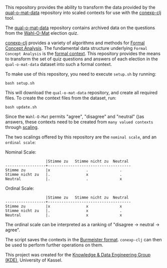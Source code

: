This repository provides the ability to transform the data provided by the [qual-o-mat-data](https://github.com/gockelhahn/qual-o-mat-data) repository into scaled contexts for use with the [conexp-clj](https://github.com/tomhanika/conexp-clj) tool.


The [qual-o-mat-data](https://github.com/gockelhahn/qual-o-mat-data) repository contains archived data on the questions from the [Wahl-O-Mat](https://www.wahl-o-mat.de/) election quiz.

[conexp-clj](https://github.com/tomhanika/conexp-clj) provides a variety of algorithms and methods for [Formal Concept Analysis](http://www.upriss.org.uk/fca/fca.html).
The fundamental data structure underlying `Formal Concept Analysis` is the [formal context](https://upriss.github.io/fca/fcaintro.html). This repository provides the means to transform the set of quiz questions and answers of each election in the `qual-o-mat-data` dataset into such a formal context.

To make use of this repository, you need to execute `setup.sh` by running:

```
bash setup.sh
```
This will download the `qual-o-mat-data` repository, and create all required files.
To create the context files from the dataset, run:

```
bash update.sh
```

Since the `Wahl-O-Mat` permits "agree", "disagree" and "neutral" ()as answers, these contexts need to be created from `many valued contexts` through [scaling](https://github.com/tomhanika/conexp-clj/blob/master/doc/Scaling-Many-Valued-Contexts.org).

The two scalings offered by this repository are the `nominal scale`, and an `ordinal scale`:

Nominal Scale:
```
                  |Stimme zu   Stimme nicht zu  Neutral 
------------------+-------------------------------------
Stimme zu         |x                .              .   
Stimme nicht zu   |.                x              .   
Neutral           |.                .              x  
```

Ordinal Scale:
```
                  |Stimme zu   Stimme nicht zu  Neutral 
------------------+-------------------------------------
Stimme zu         |x                x              x   
Stimme nicht zu   |.                x              .   
Neutral           |.                x              x  
```

The ordinal scale can be interpreted as a ranking of "disagree -> neutral -> agree".

The script saves the contexts in the [Burmeister format](https://upriss.github.io/fca/fcafileformats.html#Burmeister).
`conexp-clj` can then be used to perform further operations on them.



This project was created for the [Knowledge & Data Engineering Group (KDE)](https://www.kde.cs.uni-kassel.de/en/), University of Kassel.